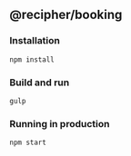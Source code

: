 ## @recipher/booking

### Installation

```
npm install
```

### Build and run

```
gulp
```

### Running in production

```
npm start
```



